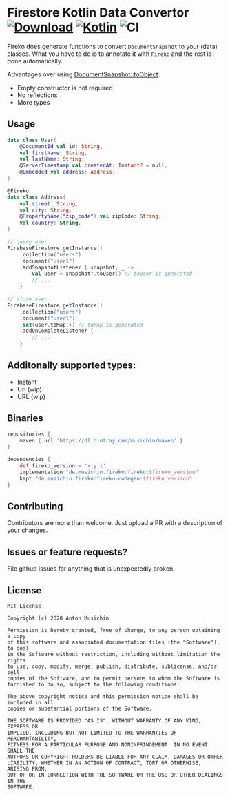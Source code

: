 # Firestore Kotlin Data Convertor [ ![Download](https://api.bintray.com/packages/musichin/maven/fireko/images/download.svg)](https://bintray.com/musichin/maven/fireko/_latestVersion) [![Kotlin](https://img.shields.io/badge/Kotlin-1.3.72-blue.svg)](http://kotlinlang.org) ![CI](https://github.com/musichin/fireko/workflows/CI/badge.svg)

Fireko does generate functions to convert `DocumentSnapshot` to your (data) classes. What you have to do is to annotate it with `Fireko` and the rest is done automatically.

Advantages over using [DocumentSnapshot::toObject](https://firebase.google.com/docs/reference/android/com/google/firebase/firestore/DocumentSnapshot#toObject(java.lang.Class%3CT%3E)):
* Empty constructor is not required
* No reflections
* More types

## Usage
```kotlin
data class User(
    @DocumentId val id: String,
    val firstName: String, 
    val lastName: String,
    @ServerTimestamp val createdAt: Instant? = null,
    @Embedded val address: Address,
)

@Fireko
data class Address(
    val street: String,
    val city: String,
    @PropertyName("zip_code") val zipCode: String,
    val country: String,
)

// query user
FirebaseFirestore.getInstance()
    .collection("users")
    .document("user1")
    .addSnapshotListener { snapshot, _ ->
        val user = snapshot?.toUser() // toUser is generated
        // ...
    }

// store user
FirebaseFirestore.getInstance()
    .collection("users")
    .document("user1")
    .set(user.toMap()) // toMap is generated
    .addOnCompleteListener { 
        // ...
    }
```

## Additonally supported types:
* Instant
* Uri (wip)
* URL (wip)

## Binaries
```groovy
repositories {
    maven { url 'https://dl.bintray.com/musichin/maven' }
}

dependencies {
    def fireko_version = 'x.y.z'
    implementation "de.musichin.fireko:fireko:$fireko_version"
    kapt "de.musichin.fireko:fireko-codegen:$fireko_version"
}
```

## Contributing
Contributors are more than welcome. Just upload a PR with a description of your changes.

## Issues or feature requests?
File github issues for anything that is unexpectedly broken.

## License

    MIT License

    Copyright (c) 2020 Anton Musichin

    Permission is hereby granted, free of charge, to any person obtaining a copy
    of this software and associated documentation files (the "Software"), to deal
    in the Software without restriction, including without limitation the rights
    to use, copy, modify, merge, publish, distribute, sublicense, and/or sell
    copies of the Software, and to permit persons to whom the Software is
    furnished to do so, subject to the following conditions:

    The above copyright notice and this permission notice shall be included in all
    copies or substantial portions of the Software.

    THE SOFTWARE IS PROVIDED "AS IS", WITHOUT WARRANTY OF ANY KIND, EXPRESS OR
    IMPLIED, INCLUDING BUT NOT LIMITED TO THE WARRANTIES OF MERCHANTABILITY,
    FITNESS FOR A PARTICULAR PURPOSE AND NONINFRINGEMENT. IN NO EVENT SHALL THE
    AUTHORS OR COPYRIGHT HOLDERS BE LIABLE FOR ANY CLAIM, DAMAGES OR OTHER
    LIABILITY, WHETHER IN AN ACTION OF CONTRACT, TORT OR OTHERWISE, ARISING FROM,
    OUT OF OR IN CONNECTION WITH THE SOFTWARE OR THE USE OR OTHER DEALINGS IN THE
    SOFTWARE.
